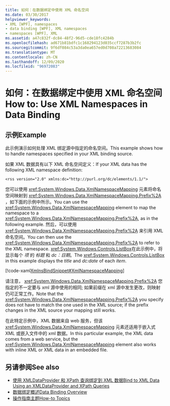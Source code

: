 ```yaml
---
title: 如何：在数据绑定中使用 XML 命名空间
ms.date: 03/30/2017
helpviewer_keywords:
- XML [WPF], namespaces
- data binding [WPF], XML namespaces
- namespaces [WPF], XML
ms.assetid: a47c832f-dc84-48f2-96d5-cde18fc4284b
ms.openlocfilehash: ad671b81bdfc1c168294123d035ccf7287b3b2fc
ms.sourcegitcommit: 9f6df084c53a3da0ea657ed0d708a72213683084
ms.translationtype: MT
ms.contentlocale: zh-CN
ms.lasthandoff: 12/09/2020
ms.locfileid: "96972083"
---
```

# <a name="how-to-use-xml-namespaces-in-data-binding"></a><span data-ttu-id="9d7f4-102">如何：在数据绑定中使用 XML 命名空间</span><span class="sxs-lookup"><span data-stu-id="9d7f4-102">How to: Use XML Namespaces in Data Binding</span></span>
## <a name="example"></a><span data-ttu-id="9d7f4-103">示例</span><span class="sxs-lookup"><span data-stu-id="9d7f4-103">Example</span></span>
 <span data-ttu-id="9d7f4-104">此示例演示如何处理 XML 绑定源中指定的命名空间。</span><span class="sxs-lookup"><span data-stu-id="9d7f4-104">This example shows how to handle namespaces specified in your XML binding source.</span></span>

 <span data-ttu-id="9d7f4-105">如果 XML 数据具有以下 XML 命名空间定义：</span><span class="sxs-lookup"><span data-stu-id="9d7f4-105">If your XML data has the following XML namespace definition:</span></span>

 `<rss version="2.0" xmlns:dc="http://purl.org/dc/elements/1.1/">`

 <span data-ttu-id="9d7f4-106">您可以使用 <xref:System.Windows.Data.XmlNamespaceMapping> 元素将命名空间映射到 <xref:System.Windows.Data.XmlNamespaceMapping.Prefix%2A> ，如下面的示例中所示。</span><span class="sxs-lookup"><span data-stu-id="9d7f4-106">You can use the <xref:System.Windows.Data.XmlNamespaceMapping> element to map the namespace to a <xref:System.Windows.Data.XmlNamespaceMapping.Prefix%2A>, as in the following example.</span></span> <span data-ttu-id="9d7f4-107">然后，可以使用 <xref:System.Windows.Data.XmlNamespaceMapping.Prefix%2A> 来引用 XML 命名空间。</span><span class="sxs-lookup"><span data-stu-id="9d7f4-107">You can then use the <xref:System.Windows.Data.XmlNamespaceMapping.Prefix%2A> to refer to the XML namespace.</span></span> <span data-ttu-id="9d7f4-108"><xref:System.Windows.Controls.ListBox>在此示例中，将显示每个 *项* 的 *标题* 和 *dc：日期*。</span><span class="sxs-lookup"><span data-stu-id="9d7f4-108">The <xref:System.Windows.Controls.ListBox> in this example displays the *title* and *dc:date* of each *item*.</span></span>

 [!code-xaml[XmlnsBindSnippet#XmlNamespaceMapping](~/samples/snippets/csharp/VS_Snippets_Wpf/XmlnsBindSnippet/CS/Window1.xaml#xmlnamespacemapping)]

 <span data-ttu-id="9d7f4-109">请注意， <xref:System.Windows.Data.XmlNamespaceMapping.Prefix%2A> 您指定的不一定要与 xml 源中使用的相同; 如果前缀在 xml 源中发生更改，则映射仍可正常工作。</span><span class="sxs-lookup"><span data-stu-id="9d7f4-109">Note that the <xref:System.Windows.Data.XmlNamespaceMapping.Prefix%2A> you specify does not have to match the one used in the XML source; if the prefix changes in the XML source your mapping still works.</span></span>

 <span data-ttu-id="9d7f4-110">在此特定示例中，XML 数据来自 web 服务，但该 <xref:System.Windows.Data.XmlNamespaceMapping> 元素还适用于嵌入式 XML 或嵌入文件中的 xml 数据。</span><span class="sxs-lookup"><span data-stu-id="9d7f4-110">In this particular example, the XML data comes from a web service, but the <xref:System.Windows.Data.XmlNamespaceMapping> element also works with inline XML or XML data in an embedded file.</span></span>

## <a name="see-also"></a><span data-ttu-id="9d7f4-111">另请参阅</span><span class="sxs-lookup"><span data-stu-id="9d7f4-111">See also</span></span>

- [<span data-ttu-id="9d7f4-112">使用 XMLDataProvider 和 XPath 查询绑定到 XML 数据</span><span class="sxs-lookup"><span data-stu-id="9d7f4-112">Bind to XML Data Using an XMLDataProvider and XPath Queries</span></span>](how-to-bind-to-xml-data-using-an-xmldataprovider-and-xpath-queries.md)
- [<span data-ttu-id="9d7f4-113">数据绑定概述</span><span class="sxs-lookup"><span data-stu-id="9d7f4-113">Data Binding Overview</span></span>](/dotnet/desktop-wpf/data/data-binding-overview)
- [<span data-ttu-id="9d7f4-114">操作指南主题</span><span class="sxs-lookup"><span data-stu-id="9d7f4-114">How-to Topics</span></span>](data-binding-how-to-topics.md)
